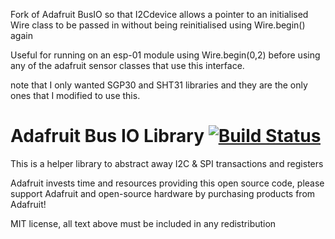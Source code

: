 Fork of Adafruit BusIO so that I2Cdevice allows a pointer to an initialised Wire class to be passed in without being reinitialised using Wire.begin() again

Useful for running on an esp-01 module using Wire.begin(0,2) before using any of the adafruit sensor classes that use this interface.

note that I only wanted SGP30 and SHT31 libraries and they are the only ones that I modified to use this.

# Adafruit Bus IO Library [![Build Status](https://github.com/adafruit/Adafruit_BusIO/workflows/Arduino%20Library%20CI/badge.svg)](https://github.com/adafruit/Adafruit_BusIO/actions)

This is a helper library to abstract away I2C & SPI transactions and registers

Adafruit invests time and resources providing this open source code, please support Adafruit and open-source hardware by purchasing products from Adafruit!

MIT license, all text above must be included in any redistribution
